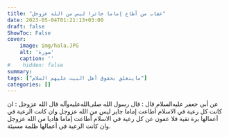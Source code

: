 ```yaml
---
title: "عقاب من أطاع إماما جائرا ليس من الله عزوجل"
date: 2023-05-04T01:21:13+03:00
draft: false
ShowToc: False
cover:
    image: img/hala.JPG
    alt: 'صورة'
    caption: ''
#    hidden: false
summary: 
tags: ["مايتعلق بحقوق أهل البيت عليهم السلام"]
categories: []
---
```

عن أبي جعفر عليه‌السلام قال : قال رسول الله صلى‌الله‌عليه‌وآله قال الله
عزوجل : ان كانت كل رعية في الاسلام أطاعت إماما جاير ليس من
الله عزوجل وان كانت الرعية في أعمالها برة تقية فلا عفون عن كل
رعية في الاسلام أطاعت إماما هاديا من الله عزوجل وان كانت الرعية
في أعمالها ظلمة مسيئة.

